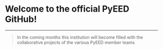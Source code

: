 # Welcome to the official PyEED GitHub!

---

> In the coming months this institution will become filled with the collaborative projects of the various PyEED member teams

